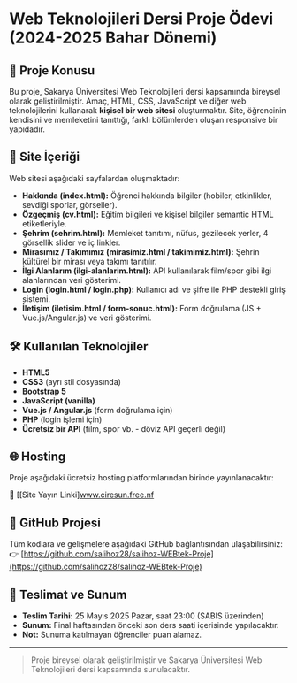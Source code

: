 # Web Teknolojileri Dersi Proje Ödevi (2024-2025 Bahar Dönemi)

## 🎯 Proje Konusu
Bu proje, Sakarya Üniversitesi Web Teknolojileri dersi kapsamında bireysel olarak geliştirilmiştir. Amaç, HTML, CSS, JavaScript ve diğer web teknolojilerini kullanarak **kişisel bir web sitesi** oluşturmaktır. Site, öğrencinin kendisini ve memleketini tanıttığı, farklı bölümlerden oluşan responsive bir yapıdadır.

## 📄 Site İçeriği
Web sitesi aşağıdaki sayfalardan oluşmaktadır:

- **Hakkında (index.html):** Öğrenci hakkında bilgiler (hobiler, etkinlikler, sevdiği sporlar, görseller).
- **Özgeçmiş (cv.html):** Eğitim bilgileri ve kişisel bilgiler semantic HTML etiketleriyle.
- **Şehrim (sehrim.html):** Memleket tanıtımı, nüfus, gezilecek yerler, 4 görsellik slider ve iç linkler.
- **Mirasımız / Takımımız (mirasimiz.html / takimimiz.html):** Şehrin kültürel bir mirası veya takımı tanıtılır.
- **İlgi Alanlarım (ilgi-alanlarim.html):** API kullanılarak film/spor gibi ilgi alanlarından veri gösterimi.
- **Login (login.html / login.php):** Kullanıcı adı ve şifre ile PHP destekli giriş sistemi.
- **İletişim (iletisim.html / form-sonuc.html):** Form doğrulama (JS + Vue.js/Angular.js) ve veri gösterimi.

## 🛠️ Kullanılan Teknolojiler
- **HTML5**
- **CSS3** (ayrı stil dosyasında)
- **Bootstrap 5**
- **JavaScript (vanilla)**
- **Vue.js / Angular.js** (form doğrulama için)
- **PHP** (login işlemi için)
- **Ücretsiz bir API** (film, spor vb. - döviz API geçerli değil)

## 🌐 Hosting
Proje aşağıdaki ücretsiz hosting platformlarından birinde yayınlanacaktır:

🔗 [[Site Yayın Linki]www.ciresun.free.nf <!-- Bu alanı siteyi yükleyince güncelle -->

## 🔗 GitHub Projesi
Tüm kodlara ve gelişmelere aşağıdaki GitHub bağlantısından ulaşabilirsiniz:  
👉 [https://github.com/salihoz28/salihoz-WEBtek-Proje](https://github.com/salihoz28/salihoz-WEBtek-Proje)

## 📅 Teslimat ve Sunum
- **Teslim Tarihi:** 25 Mayıs 2025 Pazar, saat 23:00 (SABIS üzerinden)
- **Sunum:** Final haftasından önceki son ders saati içerisinde yapılacaktır.
- **Not:** Sunuma katılmayan öğrenciler puan alamaz.

---

> Proje bireysel olarak geliştirilmiştir ve Sakarya Üniversitesi Web Teknolojileri dersi kapsamında sunulacaktır.
